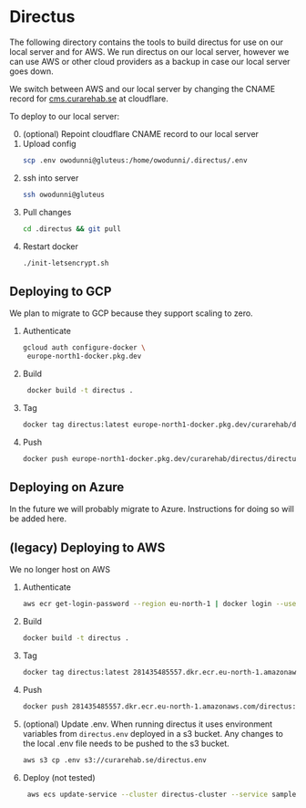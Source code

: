 # Directus

The following directory contains the tools to build directus for use on our local server and for AWS.
We run directus on our local server, however we can use AWS or other cloud providers as a backup in case our local server goes down.

We switch between AWS and our local server by changing the CNAME record for [cms.curarehab.se](https://cms.curarehab.se) at cloudflare.

To deploy to our local server:

0. (optional) Repoint cloudflare CNAME record to our local server
1. Upload config
   ```bash
   scp .env owodunni@gluteus:/home/owodunni/.directus/.env
   ```
2. ssh into server
   ```bash
   ssh owodunni@gluteus
   ```
3. Pull changes
   ```bash
   cd .directus && git pull
   ```
4. Restart docker
   ```bash
   ./init-letsencrypt.sh
   ```

## Deploying to GCP

We plan to migrate to GCP because they support scaling to zero.

1. Authenticate
   ```bash
   gcloud auth configure-docker \
    europe-north1-docker.pkg.dev
   ```
2. Build
   ```bash
    docker build -t directus .
    ```

3. Tag
   ```bash
   docker tag directus:latest europe-north1-docker.pkg.dev/curarehab/directus/directus:latest
   ```
4. Push
   ```bash
   docker push europe-north1-docker.pkg.dev/curarehab/directus/directus:latest
   ```

## Deploying on Azure

In the future we will probably migrate to Azure. Instructions for doing so will be added here.

## (legacy) Deploying to AWS

We no longer host on AWS

1. Authenticate
   ```bash
   aws ecr get-login-password --region eu-north-1 | docker login --username AWS --password-stdin 281435485557.dkr.ecr.eu-north-1.amazonaws.com
   ```
2. Build
   ```bash
   docker build -t directus .
   ```
3. Tag
   ```bash
   docker tag directus:latest 281435485557.dkr.ecr.eu-north-1.amazonaws.com/directus:latest
   ```
4. Push
   ```bash
   docker push 281435485557.dkr.ecr.eu-north-1.amazonaws.com/directus:latest
   ```
5. (optional) Update .env. When running directus it uses environment variables from `directus.env` deployed in a s3 bucket. Any changes
   to the local .env file needs to be pushed to the s3 bucket.
   ```bash
   aws s3 cp .env s3://curarehab.se/directus.env
   ```
6. Deploy (not tested)
   ```bash
    aws ecs update-service --cluster directus-cluster --service sample-app-service --force-new-deployment
   ```
